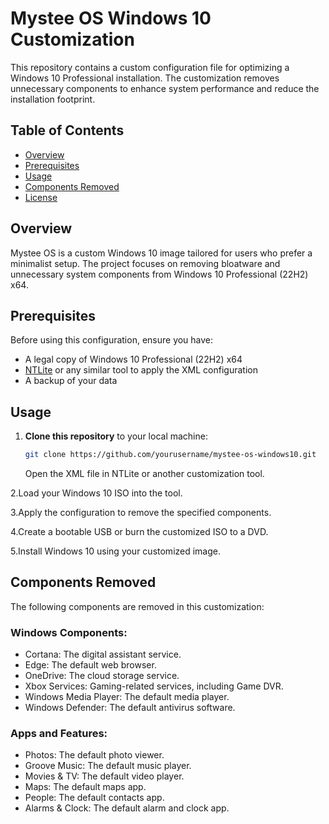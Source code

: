 # Mystee OS Windows 10 Customization

This repository contains a custom configuration file for optimizing a Windows 10 Professional installation. The customization removes unnecessary components to enhance system performance and reduce the installation footprint.

## Table of Contents

- [Overview](#overview)
- [Prerequisites](#prerequisites)
- [Usage](#usage)
- [Components Removed](#components-removed)
- [License](#license)

## Overview

Mystee OS is a custom Windows 10 image tailored for users who prefer a minimalist setup. The project focuses on removing bloatware and unnecessary system components from Windows 10 Professional (22H2) x64.

## Prerequisites

Before using this configuration, ensure you have:

- A legal copy of Windows 10 Professional (22H2) x64
- [NTLite](https://www.ntlite.com/) or any similar tool to apply the XML configuration
- A backup of your data

## Usage

1. **Clone this repository** to your local machine:
   ```bash
   git clone https://github.com/yourusername/mystee-os-windows10.git
    ```
   Open the XML file in NTLite or another customization tool.

2.Load your Windows 10 ISO into the tool.

3.Apply the configuration to remove the specified components.

4.Create a bootable USB or burn the customized ISO to a DVD.

5.Install Windows 10 using your customized image.

## Components Removed
The following components are removed in this customization:

### Windows Components:

- Cortana: The digital assistant service.
- Edge: The default web browser.
- OneDrive: The cloud storage service.
- Xbox Services: Gaming-related services, including Game DVR.
- Windows Media Player: The default media player.
- Windows Defender: The default antivirus software.

### Apps and Features:

- Photos: The default photo viewer.
- Groove Music: The default music player.
- Movies & TV: The default video player.
- Maps: The default maps app.
- People: The default contacts app.
- Alarms & Clock: The default alarm and clock app.

